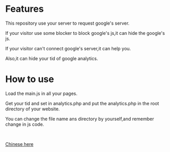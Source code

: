 # Features

This repository use your server to request google's server.

If your visitor use some blocker to block google's js,it can hide the google's js.

If your visitor can't connect google's server,it can help you.

Also,it can hide your tid of google analytics.

# How to use

Load the main.js in all your pages.

Get your tid and set in analytics.php and put the analytics.php in the root directory of your website.

You can change the file name ans directory by yourself,and remember change in js code.

<br>

[Chinese here](https://stneng.com/google-analytics-%E5%BC%82%E6%AD%A5%E8%AF%B7%E6%B1%82%EF%BC%88%E6%9C%8D%E5%8A%A1%E7%AB%AF%E8%AF%B7%E6%B1%82%EF%BC%89/)
